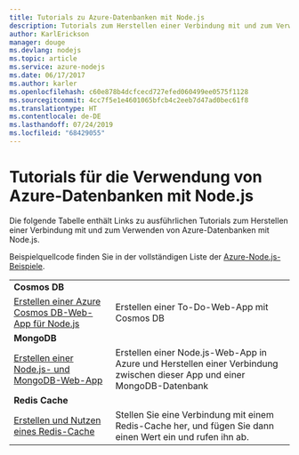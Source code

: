```yaml
---
title: Tutorials zu Azure-Datenbanken mit Node.js
description: Tutorials zum Herstellen einer Verbindung mit und zum Verwenden von Azure-Datenbanken mit Node.js
author: KarlErickson
manager: douge
ms.devlang: nodejs
ms.topic: article
ms.service: azure-nodejs
ms.date: 06/17/2017
ms.author: karler
ms.openlocfilehash: c60e878b4dcfcecd727efed060499ee0575f1128
ms.sourcegitcommit: 4cc7f5e1e4601065bfcb4c2eeb7d47ad0bec61f8
ms.translationtype: HT
ms.contentlocale: de-DE
ms.lasthandoff: 07/24/2019
ms.locfileid: "68429055"
---
```

# <a name="tutorials-for-using-azure-databases-with-nodejs"></a>Tutorials für die Verwendung von Azure-Datenbanken mit Node.js

Die folgende Tabelle enthält Links zu ausführlichen Tutorials zum Herstellen einer Verbindung mit und zum Verwenden von Azure-Datenbanken mit Node.js. 

Beispielquellcode finden Sie in der vollständigen Liste der [Azure-Node.js-Beispiele](https://azure.microsoft.com/resources/samples/?term=nodejs).

| | |
|---|---|
| **Cosmos DB** ||
| [Erstellen einer Azure Cosmos DB-Web-App für Node.js](/azure/documentdb/documentdb-nodejs-application?toc=/azure/javascript/toc.json&bc=/azure/javascript/breadcrumb/toc.json) | Erstellen einer To-Do-Web-App mit Cosmos DB  |
| **MongoDB** ||
| [Erstellen einer Node.js- und MongoDB-Web-App](/azure/app-service-web/app-service-web-tutorial-nodejs-mongodb-app?toc=/azure/javascript/toc.json&bc=/azure/javascript/breadcrumb/toc.json) | Erstellen einer Node.js-Web-App in Azure und Herstellen einer Verbindung zwischen dieser App und einer MongoDB-Datenbank  |
| **Redis Cache** | |
| [Erstellen und Nutzen eines Redis-Cache](/azure/redis-cache/cache-nodejs-get-started?toc=/azure/javascript/toc.json&bc=/azure/javascript/breadcrumb/toc.json) | Stellen Sie eine Verbindung mit einem Redis-Cache her, und fügen Sie dann einen Wert ein und rufen ihn ab.
